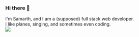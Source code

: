 ### Hi there 👋
I'm Samarth, and I am a (supposed) full stack web developer.<br>
I like planes, singing, and sometimes even coding.<br>
![](https://komarev.com/ghpvc/?username=SamarthMayya)
<!--
**SamarthMayya/SamarthMayya** is a ✨ _special_ ✨ repository because its `README.md` (this file) appears on your GitHub profile.

Here are some ideas to get you started:

- 🔭 I’m currently working on ...
- 🌱 I’m currently learning ...
- 👯 I’m looking to collaborate on ...
- 🤔 I’m looking for help with ...
- 💬 Ask me about ...
- 📫 How to reach me: ...
- 😄 Pronouns: ...
- ⚡ Fun fact: ...
-->
